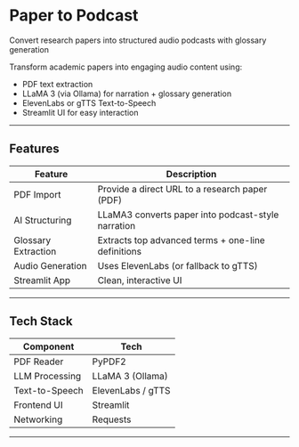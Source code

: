 # Paper to Podcast
Convert research papers into structured audio podcasts with glossary generation

Transform academic papers into engaging audio content using:
- PDF text extraction  
- LLaMA 3 (via Ollama) for narration + glossary generation  
- ElevenLabs or gTTS Text-to-Speech  
- Streamlit UI for easy interaction  

---

## Features

| Feature | Description |
|--------|-------------|
| PDF Import | Provide a direct URL to a research paper (PDF) |
| AI Structuring | LLaMA3 converts paper into podcast-style narration |
| Glossary Extraction | Extracts top advanced terms + one-line definitions |
| Audio Generation | Uses ElevenLabs (or fallback to gTTS) |
| Streamlit App | Clean, interactive UI |

---

## Tech Stack

| Component | Tech |
|----------|------|
| PDF Reader | PyPDF2 |
| LLM Processing | LLaMA 3 (Ollama) |
| Text-to-Speech | ElevenLabs / gTTS |
| Frontend UI | Streamlit |
| Networking | Requests |

---
